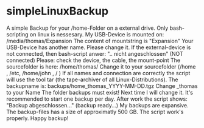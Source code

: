 # simpleLinuxBackup
A simple Backup for your /home-Folder on a external drive.
Only bash-scripting on linux is nessesary.
My USB-Device is mounted on:
  /media/thomas/Expansion
The content of mountstring is "Expansion"
  Your USB-Device has another name. Please change it.
If the external-device is not connected, then bash-script anwer: 
  ".. nicht angeschlossen" (NOT connected)
  Please: check the device, the cable, the mount-point
The sourcefolder is here:
  /home/thomas/
Change it to your sourcefolder (/home , /etc, /home/john , / ) 
If all names and connection are correctly the script will use the tool tar (the tape-archiver
of all Linux-Distributions).
The backupname is:
  backups/home_thomas_YYYY-MM-DD.tgz
  Change _thomas to your Name
The folder backups must exist! Next time I will change it.
It's recommended to start one backup per day.
After work the script shows: "Backup abgeschlossen..." (backup ready...)
My backups are expansive. The backup-files has a size of approximatly 500 GB.
The script work's properly.
Happy backup!
